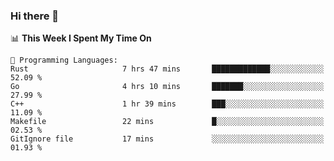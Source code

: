 ### Hi there 👋

<!--
**CrazyCollin/crazycollin** is a ✨ _special_ ✨ repository because its `README.md` (this file) appears on your GitHub profile.

Here are some ideas to get you started:

- 🔭 I’m currently working on ...
- 🌱 I’m currently learning ...
- 👯 I’m looking to collaborate on ...
- 🤔 I’m looking for help with ...
- 💬 Ask me about ...
- 📫 How to reach me: ...
- 😄 Pronouns: ...
- ⚡ Fun fact: ...
-->

<!--START_SECTION:waka-->
📊 **This Week I Spent My Time On** 

```text
💬 Programming Languages: 
Rust                     7 hrs 47 mins       █████████████░░░░░░░░░░░░   52.09 % 
Go                       4 hrs 10 mins       ███████░░░░░░░░░░░░░░░░░░   27.99 % 
C++                      1 hr 39 mins        ███░░░░░░░░░░░░░░░░░░░░░░   11.09 % 
Makefile                 22 mins             █░░░░░░░░░░░░░░░░░░░░░░░░   02.53 % 
GitIgnore file           17 mins             ░░░░░░░░░░░░░░░░░░░░░░░░░   01.93 % 
```


<!--END_SECTION:waka-->
